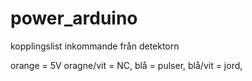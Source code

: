 power_arduino
=============
kopplingslist inkommande från detektorn

orange = 5V
oragne/vit = NC,
blå = pulser,
blå/vit = jord,

